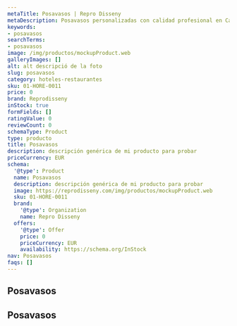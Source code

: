```yaml
---
metaTitle: Posavasos | Repro Disseny
metaDescription: Posavasos personalizadas con calidad profesional en Cataluña.
keywords:
- posavasos
searchTerms:
- posavasos
image: /img/productos/mockupProduct.web
galleryImages: []
alt: alt descripció de la foto
slug: posavasos
category: hoteles-restaurantes
sku: 01-HORE-0011
price: 0
brand: Reprodisseny
inStock: true
formFields: []
ratingValue: 0
reviewCount: 0
schemaType: Product
type: producto
title: Posavasos
description: descripción genérica de mi producto para probar
priceCurrency: EUR
schema:
  '@type': Product
  name: Posavasos
  description: descripción genérica de mi producto para probar
  image: https://reprodisseny.com/img/productos/mockupProduct.web
  sku: 01-HORE-0011
  brand:
    '@type': Organization
    name: Repro Disseny
  offers:
    '@type': Offer
    price: 0
    priceCurrency: EUR
    availability: https://schema.org/InStock
nav: Posavasos
faqs: []
---
```


## Posavasos

## Posavasos
